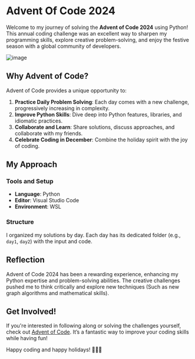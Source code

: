 # Advent Of Code 2024

Welcome to my journey of solving the **Advent of Code 2024** using Python! This annual coding challenge was an excellent way to sharpen my programming skills, explore creative problem-solving, and enjoy the festive season with a global community of developers.

![image](https://github.com/user-attachments/assets/7af79427-750a-4237-a3fb-bd4b72ece862)

## Why Advent of Code?

Advent of Code provides a unique opportunity to:

1. **Practice Daily Problem Solving**: Each day comes with a new challenge, progressively increasing in complexity.
2. **Improve Python Skills**: Dive deep into Python features, libraries, and idiomatic practices.
3. **Collaborate and Learn**: Share solutions, discuss approaches, and collaborate with my friends.
4. **Celebrate Coding in December**: Combine the holiday spirit with the joy of coding.

## My Approach

### Tools and Setup

- **Language**: Python
- **Editor**: Visual Studio Code
- **Environment**: WSL

### Structure

I organized my solutions by day. Each day has its dedicated folder (e.g., `day1`, `day2`) with the input and code.

## Reflection

Advent of Code 2024 has been a rewarding experience, enhancing my Python expertise and problem-solving abilities. The creative challenges pushed me to think critically and explore new techniques (Such as new graph algorithms and mathematical skills). 

## Get Involved!

If you're interested in following along or solving the challenges yourself, check out [Advent of Code](https://adventofcode.com/). It’s a fantastic way to improve your coding skills while having fun!

Happy coding and happy holidays! 🎄👨‍💻

